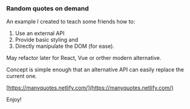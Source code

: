 ### Random quotes on demand

An example I created to teach some friends how to:

1. Use an external API
2. Provide basic styling and
3. Directly manipulate the DOM (for ease).

May refactor later for React, Vue or orther modern alternative.

Concept is simple enough that an alternative API can easily replace the current one.

[https://manyquotes.netlify.com/](https://manyquotes.netlify.com/)

Enjoy!
